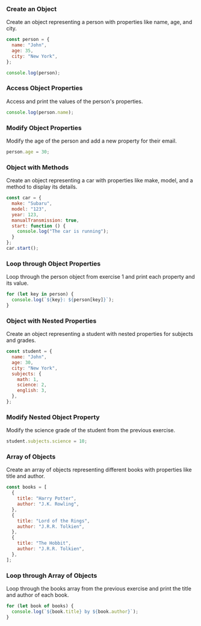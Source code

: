 ### Create an Object

Create an object representing a person with properties like name, age, and city.

```js
const person = {
  name: "John",
  age: 35,
  city: "New York",
};

console.log(person);
```

### Access Object Properties

Access and print the values of the person's properties.

```js
console.log(person.name); 
```

### Modify Object Properties

Modify the age of the person and add a new property for their email.

```js
person.age = 30;
```

### Object with Methods

Create an object representing a car with properties like make, model, and a method to display its details.

```js
const car = {
  make: "Subaru",
  model: "123",
  year: 123,
  manualTransmission: true,
  start: function () {
    console.log("The car is running");
  }
};
car.start();
```

### Loop through Object Properties

Loop through the person object from exercise 1 and print each property and its value.

```js
for (let key in person) {
  console.log(`${key}: ${person[key]}`);
}
```

### Object with Nested Properties

Create an object representing a student with nested properties for subjects and grades.

```js
const student = {
  name: "John",
  age: 30,
  city: "New York",
  subjects: {
    math: 1,
    science: 2,
    english: 3,
  },
};
```

### Modify Nested Object Property

Modify the science grade of the student from the previous exercise.

```js
student.subjects.science = 10;
```

### Array of Objects

Create an array of objects representing different books with properties like title and author.

```js
const books = [
  {
    title: "Harry Potter",
    author: "J.K. Rowling",
  },
  {
    title: "Lord of the Rings",
    author: "J.R.R. Tolkien",
  },
  {
    title: "The Hobbit",
    author: "J.R.R. Tolkien",
  },
];
```

### Loop through Array of Objects

Loop through the books array from the previous exercise and print the title and author of each book.

```js
for (let book of books) {
  console.log(`${book.title} by ${book.author}`);
}
```
